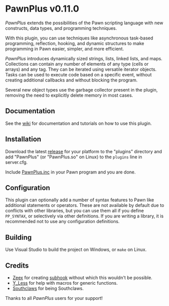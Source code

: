 PawnPlus v0.11.0
==========

_PawnPlus_ extends the possibilities of the Pawn scripting language with new constructs, data types, and programming techniques.

With this plugin, you can use techniques like asynchronous task-based programming, reflection, hooking, and dynamic structures to make programming in Pawn easier, simpler, and more efficient.

_PawnPlus_ introduces dynamically sized strings, lists, linked lists, and maps. Collections can contain any number of elements of any type (cells or arrays) and any tag. They can be iterated using versatile iterator objects. Tasks can be used to execute code based on a specific event, without creating additional callbacks and without blocking the program.

Several new object types use the garbage collector present in the plugin, removing the need to explicitly delete memory in most cases.

## Documentation
See the [wiki](//github.com/IllidanS4/PawnPlus/wiki) for documentation and tutorials on how to use this plugin.

## Installation
Download the latest [release](//github.com/IllidanS4/PawnPlus/releases/latest) for your platform to the "plugins" directory and add "PawnPlus" (or "PawnPlus.so" on Linux) to the `plugins` line in server.cfg.

Include [PawnPlus.inc](pawno/include/PawnPlus.inc) in your Pawn program and you are done.

## Configuration
This plugin can optionally add a number of syntax features to Pawn like additional statements or operators. These are not available by default due to conflicts with other libraries, but you can use them all if you define `PP_SYNTAX`, or selectively via other definitions. If you are writing a library, it is recommended not to use any configuration definitions.

## Building
Use Visual Studio to build the project on Windows, or `make` on Linux.

## Credits
* [Zeex](//github.com/Zeex) for creating [subhook](//github.com/Zeex/subhook) without which this wouldn't be possible.
* [Y_Less](//github.com/Y-Less/) for help with macros for generic functions.
* [Southclaws](//github.com/Southclaws/) for being Southclaws.

Thanks to all _PawnPlus_ users for your support! 